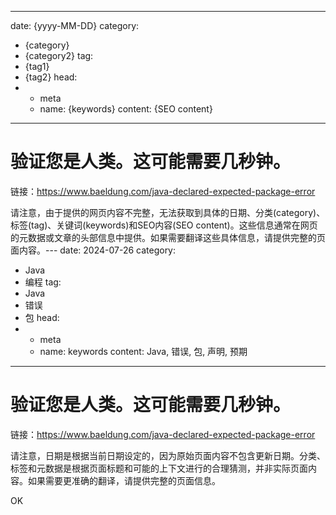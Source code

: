---
date: {yyyy-MM-DD}
category:
  - {category}
  - {category2}
tag:
  - {tag1}
  - {tag2}
head:
  - - meta
    - name: {keywords}
      content: {SEO content}
------
# 验证您是人类。这可能需要几秒钟。

链接：https://www.baeldung.com/java-declared-expected-package-error 

请注意，由于提供的网页内容不完整，无法获取到具体的日期、分类(category)、标签(tag)、关键词(keywords)和SEO内容(SEO content)。这些信息通常在网页的元数据或文章的头部信息中提供。如果需要翻译这些具体信息，请提供完整的页面内容。---
date: 2024-07-26
category:
  - Java
  - 编程
tag:
  - Java
  - 错误
  - 包
head:
  - - meta
    - name: keywords
      content: Java, 错误, 包, 声明, 预期
------
# 验证您是人类。这可能需要几秒钟。

链接：https://www.baeldung.com/java-declared-expected-package-error 

请注意，日期是根据当前日期设定的，因为原始页面内容不包含更新日期。分类、标签和元数据是根据页面标题和可能的上下文进行的合理猜测，并非实际页面内容。如果需要更准确的翻译，请提供完整的页面信息。 

OK